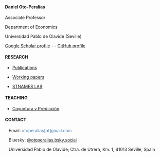 <br/><br/>

#### Daniel Oto-Peralías

Associate Professor

Department of Economics

Universidad Pablo de Olavide (Seville)

[Google Scholar profile](https://scholar.google.co.uk/citations?user=AUO5R7QAAAAJ&hl=en) - -  [GitHub profile](https://github.com/otoperalias)



#### RESEARCH

* [Publications](https://otoperalias.github.io/Publications)

* [Working papers](https://otoperalias.github.io/WPs)

* [STNAMES LAB](https://en.stnameslab.com/)


#### TEACHING

* [Coyuntura y Predicción](https://otoperalias.github.io/Coyuntura/clases/intro)

#### CONTACT

&nbsp;&nbsp; Email: <span style="color:steelblue"> otoperalias[at]gmail.com </span>

&nbsp;&nbsp; Bluesky: [@otoperalias.bsky.social](https://bsky.app/profile/otoperalias.bsky.social)

&nbsp;&nbsp; Universidad Pablo de Olavide; Ctra. de Utrera, Km. 1, 41013 Seville, Spain


